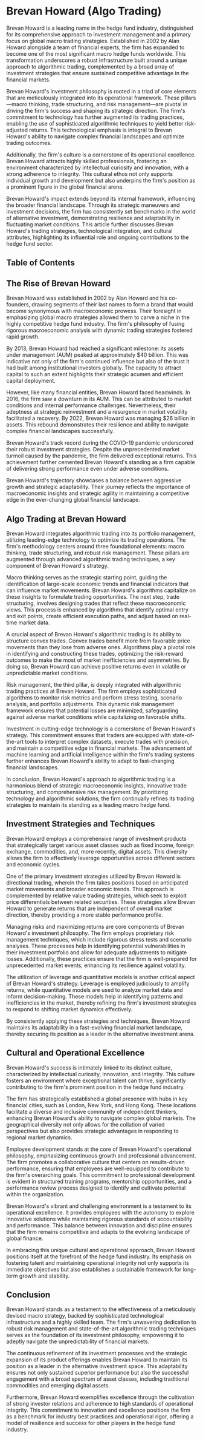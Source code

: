 # Brevan Howard (Algo Trading)



Brevan Howard is a leading name in the hedge fund industry, distinguished for its comprehensive approach to investment management and a primary focus on global macro trading strategies. Established in 2002 by Alan Howard alongside a team of financial experts, the firm has expanded to become one of the most significant macro hedge funds worldwide. This transformation underscores a robust infrastructure built around a unique approach to algorithmic trading, complemented by a broad array of investment strategies that ensure sustained competitive advantage in the financial markets.

Brevan Howard's investment philosophy is rooted in a triad of core elements that are meticulously integrated into its operational framework. These pillars—macro thinking, trade structuring, and risk management—are pivotal in driving the firm's success and shaping its strategic direction. The firm's commitment to technology has further augmented its trading practices, enabling the use of sophisticated algorithmic techniques to yield better risk-adjusted returns. This technological emphasis is integral to Brevan Howard's ability to navigate complex financial landscapes and optimize trading outcomes.

Additionally, the firm's culture is a cornerstone of its operational excellence. Brevan Howard attracts highly skilled professionals, fostering an environment characterized by intellectual curiosity and innovation, with a strong adherence to integrity. This cultural ethos not only supports individual growth and development but also underpins the firm's position as a prominent figure in the global financial arena.

Brevan Howard's impact extends beyond its internal framework, influencing the broader financial landscape. Through its strategic maneuvers and investment decisions, the firm has consistently set benchmarks in the world of alternative investment, demonstrating resilience and adaptability in fluctuating market conditions. This article further discusses Brevan Howard's trading strategies, technological integration, and cultural attributes, highlighting its influential role and ongoing contributions to the hedge fund sector.


## Table of Contents

## The Rise of Brevan Howard

Brevan Howard was established in 2002 by Alan Howard and his co-founders, drawing segments of their last names to form a brand that would become synonymous with macroeconomic prowess. Their foresight in emphasizing global macro strategies allowed them to carve a niche in the highly competitive hedge fund industry. The firm's philosophy of fusing rigorous macroeconomic analysis with dynamic trading strategies fostered rapid growth.

By 2013, Brevan Howard had reached a significant milestone: its assets under management (AUM) peaked at approximately $40 billion. This was indicative not only of the firm's continued influence but also of the trust it had built among institutional investors globally. The capacity to attract capital to such an extent highlights their strategic acumen and efficient capital deployment.

However, like many financial entities, Brevan Howard faced headwinds. In 2016, the firm saw a downturn in its AUM. This can be attributed to market conditions and internal performance challenges. Nevertheless, their adeptness at strategic reinvestment and a resurgence in market volatility facilitated a recovery. By 2022, Brevan Howard was managing $26 billion in assets. This rebound demonstrates their resilience and ability to navigate complex financial landscapes successfully.

Brevan Howard's track record during the COVID-19 pandemic underscored their robust investment strategies. Despite the unprecedented market turmoil caused by the pandemic, the firm delivered exceptional returns. This achievement further cemented Brevan Howard's standing as a firm capable of delivering strong performance even under adverse conditions.

Brevan Howard's trajectory showcases a balance between aggressive growth and strategic adaptability. Their journey reflects the importance of macroeconomic insights and strategic agility in maintaining a competitive edge in the ever-changing global financial landscape.


## Algo Trading at Brevan Howard

Brevan Howard integrates algorithmic trading into its portfolio management, utilizing leading-edge technology to optimize its trading operations. The firm's methodology centers around three foundational elements: macro thinking, trade structuring, and robust risk management. These pillars are augmented through advanced algorithmic trading techniques, a key component of Brevan Howard's strategy.

Macro thinking serves as the strategic starting point, guiding the identification of large-scale economic trends and financial indicators that can influence market movements. Brevan Howard's algorithms capitalize on these insights to formulate trading opportunities. The next step, trade structuring, involves designing trades that reflect these macroeconomic views. This process is enhanced by algorithms that identify optimal entry and exit points, create efficient execution paths, and adjust based on real-time market data.

A crucial aspect of Brevan Howard's algorithmic trading is its ability to structure convex trades. Convex trades benefit more from favorable price movements than they lose from adverse ones. Algorithms play a pivotal role in identifying and constructing these trades, optimizing the risk-reward outcomes to make the most of market inefficiencies and asymmetries. By doing so, Brevan Howard can achieve positive returns even in volatile or unpredictable market conditions.

Risk management, the third pillar, is deeply integrated with algorithmic trading practices at Brevan Howard. The firm employs sophisticated algorithms to monitor risk metrics and perform stress testing, scenario analysis, and portfolio adjustments. This dynamic risk management framework ensures that potential losses are minimized, safeguarding against adverse market conditions while capitalizing on favorable shifts.

Investment in cutting-edge technology is a cornerstone of Brevan Howard's strategy. This commitment ensures that traders are equipped with state-of-the-art tools to interpret complex datasets, execute trades with precision, and maintain a competitive edge in financial markets. The advancement of machine learning and artificial intelligence within the firm's trading systems further enhances Brevan Howard's ability to adapt to fast-changing financial landscapes.

In conclusion, Brevan Howard's approach to algorithmic trading is a harmonious blend of strategic macroeconomic insights, innovative trade structuring, and comprehensive risk management. By prioritizing technology and algorithmic solutions, the firm continually refines its trading strategies to maintain its standing as a leading macro hedge fund.


## Investment Strategies and Techniques

Brevan Howard employs a comprehensive range of investment products that strategically target various asset classes such as fixed income, foreign exchange, commodities, and, more recently, digital assets. This diversity allows the firm to effectively leverage opportunities across different sectors and economic cycles.

One of the primary investment strategies utilized by Brevan Howard is directional trading, wherein the firm takes positions based on anticipated market movements and broader economic trends. This approach is complemented by relative value trading strategies, which seek to exploit price differentials between related securities. These strategies allow Brevan Howard to generate returns that are independent of overall market direction, thereby providing a more stable performance profile.

Managing risks and maximizing returns are core components of Brevan Howard's investment philosophy. The firm employs proprietary risk management techniques, which include rigorous stress tests and scenario analyses. These processes help in identifying potential vulnerabilities in their investment portfolio and allow for adequate adjustments to mitigate losses. Additionally, these practices ensure that the firm is well-prepared for unprecedented market events, enhancing its resilience against volatility.

The utilization of leverage and quantitative models is another critical aspect of Brevan Howard's strategy. Leverage is employed judiciously to amplify returns, while quantitative models are used to analyze market data and inform decision-making. These models help in identifying patterns and inefficiencies in the market, thereby refining the firm's investment strategies to respond to shifting market dynamics effectively.

By consistently applying these strategies and techniques, Brevan Howard maintains its adaptability in a fast-evolving financial market landscape, thereby securing its position as a leader in the alternative investment arena.


## Cultural and Operational Excellence

Brevan Howard's success is intimately linked to its distinct culture, characterized by intellectual curiosity, innovation, and integrity. This culture fosters an environment where exceptional talent can thrive, significantly contributing to the firm's prominent position in the hedge fund industry.

The firm has strategically established a global presence with hubs in key financial cities, such as London, New York, and Hong Kong. These locations facilitate a diverse and inclusive community of independent thinkers, enhancing Brevan Howard's ability to navigate complex global markets. The geographical diversity not only allows for the collation of varied perspectives but also provides strategic advantages in responding to regional market dynamics.

Employee development stands at the core of Brevan Howard's operational philosophy, emphasizing continuous growth and professional advancement. The firm promotes a collaborative culture that centers on results-driven performance, ensuring that employees are well-equipped to contribute to the firm's overarching goals. This commitment to professional development is evident in structured training programs, mentorship opportunities, and a performance review process designed to identify and cultivate potential within the organization.

Brevan Howard's vibrant and challenging environment is a testament to its operational excellence. It provides employees with the autonomy to explore innovative solutions while maintaining rigorous standards of accountability and performance. This balance between innovation and discipline ensures that the firm remains competitive and adapts to the evolving landscape of global finance.

In embracing this unique cultural and operational approach, Brevan Howard positions itself at the forefront of the hedge fund industry. Its emphasis on fostering talent and maintaining operational integrity not only supports its immediate objectives but also establishes a sustainable framework for long-term growth and stability.


## Conclusion

Brevan Howard stands as a testament to the effectiveness of a meticulously devised macro strategy, backed by sophisticated technological infrastructure and a highly skilled team. The firm's unwavering dedication to robust risk management and state-of-the-art algorithmic trading techniques serves as the foundation of its investment philosophy, empowering it to adeptly navigate the unpredictability of financial markets. 

The continuous refinement of its investment processes and the strategic expansion of its product offerings enables Brevan Howard to maintain its position as a leader in the alternative investment space. This adaptability ensures not only sustained superior performance but also the successful engagement with a broad spectrum of asset classes, including traditional commodities and emerging digital assets. 

Furthermore, Brevan Howard exemplifies excellence through the cultivation of strong investor relations and adherence to high standards of operational integrity. This commitment to innovation and excellence positions the firm as a benchmark for industry best practices and operational rigor, offering a model of resilience and success for other players in the hedge fund industry.


